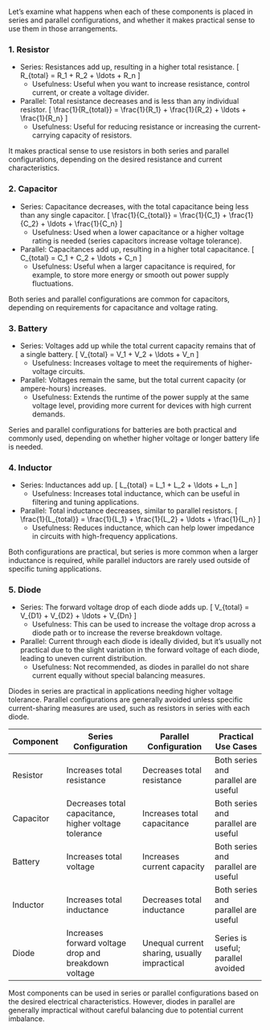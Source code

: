 Let’s examine what happens when each of these components is placed in series and parallel configurations, and whether it makes practical sense to use them in those arrangements.

### 1. Resistor
   - Series: Resistances add up, resulting in a higher total resistance.
     \[
     R_{total} = R_1 + R_2 + \ldots + R_n
     \]
     - Usefulness: Useful when you want to increase resistance, control current, or create a voltage divider.
   - Parallel: Total resistance decreases and is less than any individual resistor.
     \[
     \frac{1}{R_{total}} = \frac{1}{R_1} + \frac{1}{R_2} + \ldots + \frac{1}{R_n}
     \]
     - Usefulness: Useful for reducing resistance or increasing the current-carrying capacity of resistors.

It makes practical sense to use resistors in both series and parallel configurations, depending on the desired resistance and current characteristics.

### 2. Capacitor

   - Series: Capacitance decreases, with the total capacitance being less than any single capacitor.
     \[
     \frac{1}{C_{total}} = \frac{1}{C_1} + \frac{1}{C_2} + \ldots + \frac{1}{C_n}
     \]
     - Usefulness: Used when a lower capacitance or a higher voltage rating is needed (series capacitors increase voltage tolerance).
   - Parallel: Capacitances add up, resulting in a higher total capacitance.
     \[
     C_{total} = C_1 + C_2 + \ldots + C_n
     \]
     - Usefulness: Useful when a larger capacitance is required, for example, to store more energy or smooth out power supply fluctuations.

Both series and parallel configurations are common for capacitors, depending on requirements for capacitance and voltage rating.

### 3. Battery

   - Series: Voltages add up while the total current capacity remains that of a single battery.
     \[
     V_{total} = V_1 + V_2 + \ldots + V_n
     \]
     - Usefulness: Increases voltage to meet the requirements of higher-voltage circuits.
   - Parallel: Voltages remain the same, but the total current capacity (or ampere-hours) increases.
     - Usefulness: Extends the runtime of the power supply at the same voltage level, providing more current for devices with high current demands.

Series and parallel configurations for batteries are both practical and commonly used, depending on whether higher voltage or longer battery life is needed.

### 4. Inductor

   - Series: Inductances add up.
     \[
     L_{total} = L_1 + L_2 + \ldots + L_n
     \]
     - Usefulness: Increases total inductance, which can be useful in filtering and tuning applications.
   - Parallel: Total inductance decreases, similar to parallel resistors.
     \[
     \frac{1}{L_{total}} = \frac{1}{L_1} + \frac{1}{L_2} + \ldots + \frac{1}{L_n}
     \]
     - Usefulness: Reduces inductance, which can help lower impedance in circuits with high-frequency applications.

Both configurations are practical, but series is more common when a larger inductance is required, while parallel inductors are rarely used outside of specific tuning applications.

### 5. Diode

   - Series: The forward voltage drop of each diode adds up.
     \[
     V_{total} = V_{D1} + V_{D2} + \ldots + V_{Dn}
     \]
     - Usefulness: This can be used to increase the voltage drop across a diode path or to increase the reverse breakdown voltage.
   - Parallel: Current through each diode is ideally divided, but it’s usually not practical due to the slight variation in the forward voltage of each diode, leading to uneven current distribution.
     - Usefulness: Not recommended, as diodes in parallel do not share current equally without special balancing measures.

Diodes in series are practical in applications needing higher voltage tolerance. Parallel configurations are generally avoided unless specific current-sharing measures are used, such as resistors in series with each diode.

| Component   | Series Configuration                      | Parallel Configuration                     | Practical Use Cases                |
|-------------|------------------------------------------|-------------------------------------------|------------------------------------|
| Resistor | Increases total resistance               | Decreases total resistance                | Both series and parallel are useful |
| Capacitor| Decreases total capacitance, higher voltage tolerance | Increases total capacitance             | Both series and parallel are useful |
| Battery  | Increases total voltage                  | Increases current capacity                | Both series and parallel are useful |
| Inductor | Increases total inductance               | Decreases total inductance                | Both series and parallel are useful |
| Diode    | Increases forward voltage drop and breakdown voltage | Unequal current sharing, usually impractical | Series is useful; parallel avoided |

Most components can be used in series or parallel configurations based on the desired electrical characteristics. However, diodes in parallel are generally impractical without careful balancing due to potential current imbalance.
